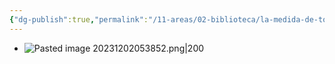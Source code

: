 ```yaml
---
{"dg-publish":true,"permalink":"/11-areas/02-biblioteca/la-medida-de-todas-las-cosas/","noteIcon":""}
---
```


- ![Pasted image 20231202053852.png|200](/img/user/02%20Image/Pasted%20image%2020231202053852.png)